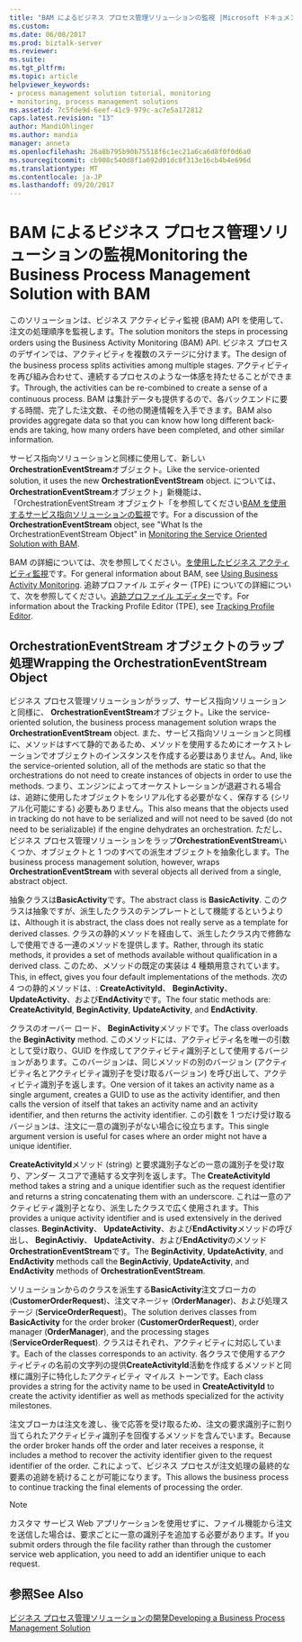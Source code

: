 ```yaml
---
title: "BAM によるビジネス プロセス管理ソリューションの監視 |Microsoft ドキュメント"
ms.custom: 
ms.date: 06/08/2017
ms.prod: biztalk-server
ms.reviewer: 
ms.suite: 
ms.tgt_pltfrm: 
ms.topic: article
helpviewer_keywords:
- process management solution tutorial, monitoring
- monitoring, process management solutions
ms.assetid: 7c5fde9d-6eef-41c9-979c-ac7e5a172812
caps.latest.revision: "13"
author: MandiOhlinger
ms.author: mandia
manager: anneta
ms.openlocfilehash: 26a8b795b90b75518f6c1ec21a6ca6d8f0f0d6a0
ms.sourcegitcommit: cb908c540d8f1a692d01dc8f313e16cb4b4e696d
ms.translationtype: MT
ms.contentlocale: ja-JP
ms.lasthandoff: 09/20/2017
---
```

# <a name="monitoring-the-business-process-management-solution-with-bam"></a><span data-ttu-id="4bb4a-102">BAM によるビジネス プロセス管理ソリューションの監視</span><span class="sxs-lookup"><span data-stu-id="4bb4a-102">Monitoring the Business Process Management Solution with BAM</span></span>
<span data-ttu-id="4bb4a-103">このソリューションは、ビジネス アクティビティ監視 (BAM) API を使用して、注文の処理順序を監視します。</span><span class="sxs-lookup"><span data-stu-id="4bb4a-103">The solution monitors the steps in processing orders using the Business Activity Monitoring (BAM) API.</span></span> <span data-ttu-id="4bb4a-104">ビジネス プロセスのデザインでは、アクティビティを複数のステージに分けます。</span><span class="sxs-lookup"><span data-stu-id="4bb4a-104">The design of the business process splits activities among multiple stages.</span></span> <span data-ttu-id="4bb4a-105">アクティビティを再び組み合わせて、連続するプロセスのような一体感を持たせることができます。</span><span class="sxs-lookup"><span data-stu-id="4bb4a-105">Through, the activities can be re-combined to create a sense of a continuous process.</span></span> <span data-ttu-id="4bb4a-106">BAM は集計データも提供するので、各バックエンドに要する時間、完了した注文数、その他の関連情報を入手できます。</span><span class="sxs-lookup"><span data-stu-id="4bb4a-106">BAM also provides aggregate data so that you can know how long different back-ends are taking, how many orders have been completed, and other similar information.</span></span>  
  
 <span data-ttu-id="4bb4a-107">サービス指向ソリューションと同様に使用して、新しい**OrchestrationEventStream**オブジェクト。</span><span class="sxs-lookup"><span data-stu-id="4bb4a-107">Like the service-oriented solution, it uses the new **OrchestrationEventStream** object.</span></span> <span data-ttu-id="4bb4a-108">については、 **OrchestrationEventStream**オブジェクト」新機能は、「OrchestrationEventStream オブジェクト「を参照してください[BAM を使用するサービス指向ソリューションの監視](../core/monitoring-the-service-oriented-solution-with-bam.md)です。</span><span class="sxs-lookup"><span data-stu-id="4bb4a-108">For a discussion of the **OrchestrationEventStream** object, see "What Is the OrchestrationEventStream Object" in [Monitoring the Service Oriented Solution with BAM](../core/monitoring-the-service-oriented-solution-with-bam.md).</span></span>  
  
 <span data-ttu-id="4bb4a-109">BAM の詳細については、次を参照してください。[を使用したビジネス アクティビティ監視](../core/using-business-activity-monitoring.md)です。</span><span class="sxs-lookup"><span data-stu-id="4bb4a-109">For general information about BAM, see [Using Business Activity Monitoring](../core/using-business-activity-monitoring.md).</span></span> <span data-ttu-id="4bb4a-110">追跡プロファイル エディター (TPE) についての詳細について、次を参照してください。[追跡プロファイル エディター](../core/tracking-profile-editor.md)です。</span><span class="sxs-lookup"><span data-stu-id="4bb4a-110">For information about the Tracking Profile Editor (TPE), see [Tracking Profile Editor](../core/tracking-profile-editor.md).</span></span>  
  
## <a name="wrapping-the-orchestrationeventstream-object"></a><span data-ttu-id="4bb4a-111">OrchestrationEventStream オブジェクトのラップ処理</span><span class="sxs-lookup"><span data-stu-id="4bb4a-111">Wrapping the OrchestrationEventStream Object</span></span>  
 <span data-ttu-id="4bb4a-112">ビジネス プロセス管理ソリューションがラップ、サービス指向ソリューションと同様に、 **OrchestrationEventStream**オブジェクト。</span><span class="sxs-lookup"><span data-stu-id="4bb4a-112">Like the service-oriented solution, the business process management solution wraps the **OrchestrationEventStream** object.</span></span> <span data-ttu-id="4bb4a-113">また、サービス指向ソリューションと同様に、メソッドはすべて静的であるため、メソッドを使用するためにオーケストレーションでオブジェクトのインスタンスを作成する必要はありません。</span><span class="sxs-lookup"><span data-stu-id="4bb4a-113">And, like the service-oriented solution, all of the methods are static so that the orchestrations do not need to create instances of objects in order to use the methods.</span></span> <span data-ttu-id="4bb4a-114">つまり、エンジンによってオーケストレーションが退避される場合は、追跡に使用したオブジェクトをシリアル化する必要がなく、保存する (シリアル化可能にする) 必要もありません。</span><span class="sxs-lookup"><span data-stu-id="4bb4a-114">This also means that the objects used in tracking do not have to be serialized and will not need to be saved (do not need to be serializable) if the engine dehydrates an orchestration.</span></span> <span data-ttu-id="4bb4a-115">ただし、ビジネス プロセス管理ソリューションをラップ**OrchestrationEventStream**いくつか、オブジェクトと 1 つのすべての派生オブジェクトを抽象化します。</span><span class="sxs-lookup"><span data-stu-id="4bb4a-115">The business process management solution, however, wraps **OrchestrationEventStream** with several objects all derived from a single, abstract object.</span></span>  
  
 <span data-ttu-id="4bb4a-116">抽象クラスは**BasicActivity**です。</span><span class="sxs-lookup"><span data-stu-id="4bb4a-116">The abstract class is **BasicActivity**.</span></span> <span data-ttu-id="4bb4a-117">このクラスは抽象ですが、派生したクラスのテンプレートとして機能するというよりは、</span><span class="sxs-lookup"><span data-stu-id="4bb4a-117">Although it is abstract, the class does not really serve as a template for derived classes.</span></span> <span data-ttu-id="4bb4a-118">クラスの静的メソッドを経由して、派生したクラス内で修飾なしで使用できる一連のメソッドを提供します。</span><span class="sxs-lookup"><span data-stu-id="4bb4a-118">Rather, through its static methods, it provides a set of methods available without qualification in a derived class.</span></span> <span data-ttu-id="4bb4a-119">このため、メソッドの既定の実装は 4 種類用意されています。</span><span class="sxs-lookup"><span data-stu-id="4bb4a-119">This, in effect, gives you four default implementations of the methods.</span></span> <span data-ttu-id="4bb4a-120">次の 4 つの静的メソッドは、: **CreateActivityId**、 **BeginActivity**、 **UpdateActivity**、および**EndActivity**です。</span><span class="sxs-lookup"><span data-stu-id="4bb4a-120">The four static methods are: **CreateActivityId**, **BeginActivity**, **UpdateActivity**, and **EndActivity**.</span></span>  
  
 <span data-ttu-id="4bb4a-121">クラスのオーバー ロード、 **BeginActivity**メソッドです。</span><span class="sxs-lookup"><span data-stu-id="4bb4a-121">The class overloads the **BeginActivity** method.</span></span> <span data-ttu-id="4bb4a-122">このメソッドには、アクティビティ名を唯一の引数として受け取り、GUID を作成してアクティビティ識別子として使用するバージョンがあります。このバージョンは、同じメソッドの別のバージョン (アクティビティ名とアクティビティ識別子を受け取るバージョン) を呼び出して、アクティビティ識別子を返します。</span><span class="sxs-lookup"><span data-stu-id="4bb4a-122">One version of it takes an activity name as a single argument, creates a GUID to use as the activity identifier, and then calls the version of itself that takes an activity name and an activity identifier, and then returns the activity identifier.</span></span> <span data-ttu-id="4bb4a-123">この引数を 1 つだけ受け取るバージョンは、注文に一意の識別子がない場合に役立ちます。</span><span class="sxs-lookup"><span data-stu-id="4bb4a-123">This single argument version is useful for cases where an order might not have a unique identifier.</span></span>  
  
 <span data-ttu-id="4bb4a-124">**CreateActivityId**メソッド (string) と要求識別子などの一意の識別子を受け取り、アンダー スコアで連結する文字列を返します。</span><span class="sxs-lookup"><span data-stu-id="4bb4a-124">The **CreateActivityId** method takes a string and a unique identifier such as the request identifier and returns a string concatenating them with an underscore.</span></span> <span data-ttu-id="4bb4a-125">これは一意のアクティビティ識別子となり、派生したクラスで広く使用されます。</span><span class="sxs-lookup"><span data-stu-id="4bb4a-125">This provides a unique activity identifier and is used extensively in the derived classes.</span></span> <span data-ttu-id="4bb4a-126">**BeginActivity**、 **UpdateActivity**、および**EndActivity**メソッドの呼び出し、 **BeginActiviy**、 **UpdateActivity**、および**EndActivity**のメソッド**OrchestrationEventStream**です。</span><span class="sxs-lookup"><span data-stu-id="4bb4a-126">The **BeginActivity**, **UpdateActivity**, and **EndActivity** methods call the **BeginActiviy**, **UpdateActivity**, and **EndActivity** methods of **OrchestrationEventStream**.</span></span>  
  
 <span data-ttu-id="4bb4a-127">ソリューションからのクラスを派生する**BasicActivity**注文ブローカの (**CustomerOrderRequest**)、注文マネージャ (**OrderManager**)、および処理ステージ (**ServiceOrderRequest**)。</span><span class="sxs-lookup"><span data-stu-id="4bb4a-127">The solution derives classes from **BasicActivity** for the order broker (**CustomerOrderRequest**), order manager (**OrderManager**), and the processing stages (**ServiceOrderRequest**).</span></span> <span data-ttu-id="4bb4a-128">クラスはそれぞれ、アクティビティに対応しています。</span><span class="sxs-lookup"><span data-stu-id="4bb4a-128">Each of the classes corresponds to an activity.</span></span> <span data-ttu-id="4bb4a-129">各クラスで使用するアクティビティの名前の文字列の提供**CreateActivityId**活動を作成するメソッドと同様に識別子に特化したアクティビティ マイルス トーンです。</span><span class="sxs-lookup"><span data-stu-id="4bb4a-129">Each class provides a string for the activity name to be used in **CreateActivityId** to create the activity identifier as well as methods specialized for the activity milestones.</span></span>  
  
 <span data-ttu-id="4bb4a-130">注文ブローカは注文を渡し、後で応答を受け取るため、注文の要求識別子に割り当てられたアクティビティ識別子を回復するメソッドを含んでいます。</span><span class="sxs-lookup"><span data-stu-id="4bb4a-130">Because the order broker hands off the order and later receives a response, it includes a method to recover the activity identifier given to the request identifier of the order.</span></span> <span data-ttu-id="4bb4a-131">これによって、ビジネス プロセスが注文処理の最終的な要素の追跡を続けることが可能になります。</span><span class="sxs-lookup"><span data-stu-id="4bb4a-131">This allows the business process to continue tracking the final elements of processing the order.</span></span>  
  
> [!NOTE]
>  <span data-ttu-id="4bb4a-132">カスタマ サービス Web アプリケーションを使用せずに、ファイル機能から注文を送信した場合は、要求ごとに一意の識別子を追加する必要があります。</span><span class="sxs-lookup"><span data-stu-id="4bb4a-132">If you submit orders through the file facility rather than through the customer service web application, you need to add an identifier unique to each request.</span></span>  
  
## <a name="see-also"></a><span data-ttu-id="4bb4a-133">参照</span><span class="sxs-lookup"><span data-stu-id="4bb4a-133">See Also</span></span>  
 [<span data-ttu-id="4bb4a-134">ビジネス プロセス管理ソリューションの開発</span><span class="sxs-lookup"><span data-stu-id="4bb4a-134">Developing a Business Process Management Solution</span></span>](../core/developing-a-business-process-management-solution.md)